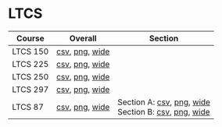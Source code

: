 # LTCS

| Course | Overall | Section |
| ------ | ------- | ------- |
| LTCS 150 | [csv](https://github.com/UCSD-Historical-Enrollment-Data/2024Spring/blob/main/overall/LTCS%20150.csv), [png](https://raw.githubusercontent.com/UCSD-Historical-Enrollment-Data/2024Spring/main/plot_overall/LTCS%20150.png), [wide](https://raw.githubusercontent.com/UCSD-Historical-Enrollment-Data/2024Spring/main/plot_overall_wide/LTCS%20150.png) |  |
| LTCS 225 | [csv](https://github.com/UCSD-Historical-Enrollment-Data/2024Spring/blob/main/overall/LTCS%20225.csv), [png](https://raw.githubusercontent.com/UCSD-Historical-Enrollment-Data/2024Spring/main/plot_overall/LTCS%20225.png), [wide](https://raw.githubusercontent.com/UCSD-Historical-Enrollment-Data/2024Spring/main/plot_overall_wide/LTCS%20225.png) |  |
| LTCS 250 | [csv](https://github.com/UCSD-Historical-Enrollment-Data/2024Spring/blob/main/overall/LTCS%20250.csv), [png](https://raw.githubusercontent.com/UCSD-Historical-Enrollment-Data/2024Spring/main/plot_overall/LTCS%20250.png), [wide](https://raw.githubusercontent.com/UCSD-Historical-Enrollment-Data/2024Spring/main/plot_overall_wide/LTCS%20250.png) |  |
| LTCS 297 | [csv](https://github.com/UCSD-Historical-Enrollment-Data/2024Spring/blob/main/overall/LTCS%20297.csv), [png](https://raw.githubusercontent.com/UCSD-Historical-Enrollment-Data/2024Spring/main/plot_overall/LTCS%20297.png), [wide](https://raw.githubusercontent.com/UCSD-Historical-Enrollment-Data/2024Spring/main/plot_overall_wide/LTCS%20297.png) |  |
| LTCS 87 | [csv](https://github.com/UCSD-Historical-Enrollment-Data/2024Spring/blob/main/overall/LTCS%2087.csv), [png](https://raw.githubusercontent.com/UCSD-Historical-Enrollment-Data/2024Spring/main/plot_overall/LTCS%2087.png), [wide](https://raw.githubusercontent.com/UCSD-Historical-Enrollment-Data/2024Spring/main/plot_overall_wide/LTCS%2087.png) | Section A: [csv](https://github.com/UCSD-Historical-Enrollment-Data/2024Spring/blob/main/section/LTCS%2087_A.csv), [png](https://raw.githubusercontent.com/UCSD-Historical-Enrollment-Data/2024Spring/main/plot_section/LTCS%2087_A.png), [wide](https://raw.githubusercontent.com/UCSD-Historical-Enrollment-Data/2024Spring/main/plot_section_wide/LTCS%2087_A.png)<br>Section B: [csv](https://github.com/UCSD-Historical-Enrollment-Data/2024Spring/blob/main/section/LTCS%2087_B.csv), [png](https://raw.githubusercontent.com/UCSD-Historical-Enrollment-Data/2024Spring/main/plot_section/LTCS%2087_B.png), [wide](https://raw.githubusercontent.com/UCSD-Historical-Enrollment-Data/2024Spring/main/plot_section_wide/LTCS%2087_B.png) |
